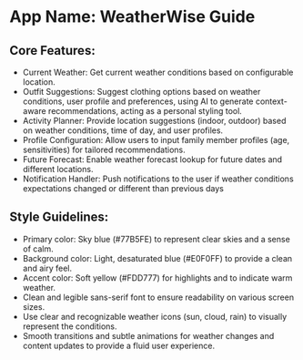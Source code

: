 # **App Name**: WeatherWise Guide

## Core Features:

- Current Weather: Get current weather conditions based on configurable location.
- Outfit Suggestions: Suggest clothing options based on weather conditions, user profile and preferences, using AI to generate context-aware recommendations, acting as a personal styling tool.
- Activity Planner: Provide location suggestions (indoor, outdoor) based on weather conditions, time of day, and user profiles.
- Profile Configuration: Allow users to input family member profiles (age, sensitivities) for tailored recommendations.
- Future Forecast: Enable weather forecast lookup for future dates and different locations.
- Notification Handler: Push notifications to the user if weather conditions expectations changed or different than previous days

## Style Guidelines:

- Primary color: Sky blue (#77B5FE) to represent clear skies and a sense of calm.
- Background color: Light, desaturated blue (#E0F0FF) to provide a clean and airy feel.
- Accent color: Soft yellow (#FDD777) for highlights and to indicate warm weather.
- Clean and legible sans-serif font to ensure readability on various screen sizes.
- Use clear and recognizable weather icons (sun, cloud, rain) to visually represent the conditions.
- Smooth transitions and subtle animations for weather changes and content updates to provide a fluid user experience.